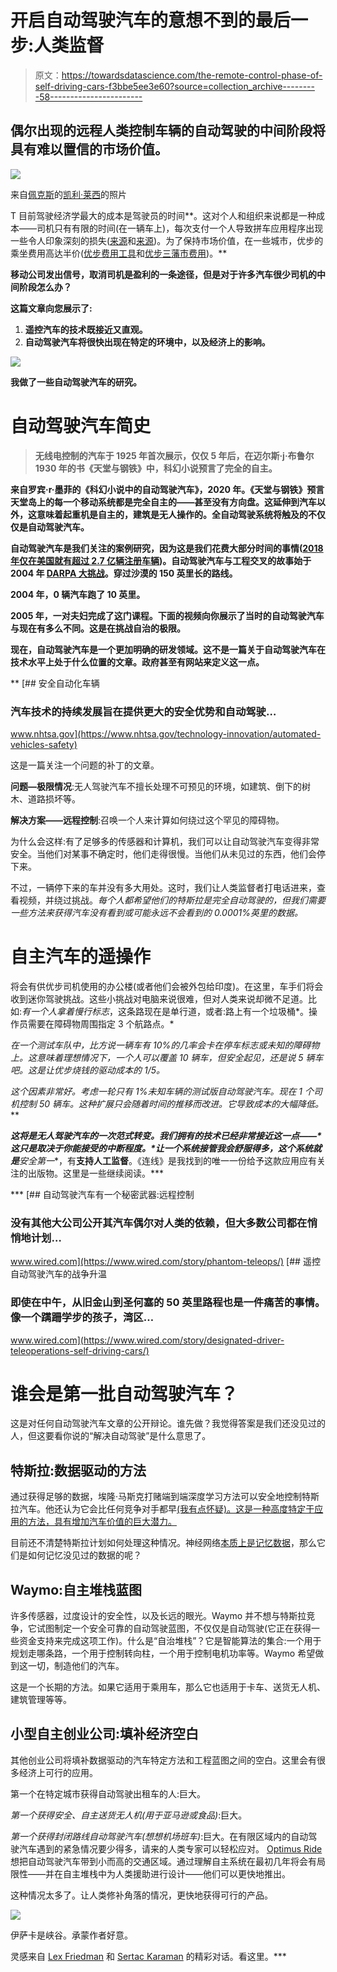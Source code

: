 # 开启自动驾驶汽车的意想不到的最后一步:人类监督

> 原文：<https://towardsdatascience.com/the-remote-control-phase-of-self-driving-cars-f3bbe5ee3e60?source=collection_archive---------58----------------------->

## 偶尔出现的远程人类控制车辆的自动驾驶的中间阶段将具有难以置信的市场价值。

![](img/ecdba44777547ef40021007d3fdcec21.png)

来自[佩克斯](https://www.pexels.com/photo/aerial-view-of-parking-lot-2402235/?utm_content=attributionCopyText&utm_medium=referral&utm_source=pexels)的[凯利·莱西](https://www.pexels.com/@kelly-lacy-1179532?utm_content=attributionCopyText&utm_medium=referral&utm_source=pexels)的照片

T 目前驾驶经济学最大的成本是驾驶员的时间**。这对个人和组织来说都是一种成本——司机只有有限的时间(在一辆车上)，每次支付一个人导致拼车应用程序出现一些令人印象深刻的损失([来源](https://www.reuters.com/article/us-uber-profitability/true-price-of-an-uber-ride-in-question-as-investors-assess-firms-value-idUSKCN1B3103)和[来源](https://www.reuters.com/article/us-uber-profitability/true-price-of-an-uber-ride-in-question-as-investors-assess-firms-value-idUSKCN1B3103))。为了保持市场价值，在一些城市，优步的乘坐费用高达半价([优步费用工具](https://www.ridester.com/uber-rates-cost/)和[优步三藩市费用](https://www.sfchronicle.com/business/networth/article/For-a-driver-s-pay-what-s-fair-in-an-Uber-13830931.php))。**

**移动公司发出信号，取消司机是盈利的一条途径，但是对于许多汽车很少司机的中间阶段怎么办？**

**这篇文章向您展示了:**

1.  **遥控汽车的技术既接近又直观。**
2.  **自动驾驶汽车将很快出现在特定的环境中，以及经济上的影响。**

**![](img/693b7fcdb9353e9c2c119a3aaf8903d6.png)**

**我做了一些自动驾驶汽车的研究。**

# **自动驾驶汽车简史**

> **无线电控制的汽车于 1925 年首次展示，仅仅 5 年后，在迈尔斯·j·布鲁尔 1930 年的书《天堂与钢铁》中，科幻小说预言了完全的自主。**

**来自罗宾·r·墨菲的《科幻小说中的自动驾驶汽车》，2020 年。《天堂与钢铁》预言天堂岛上的每一个移动系统都是完全自主的——甚至没有方向盘。这延伸到汽车以外，这意味着起重机是自主的，建筑是无人操作的。全自动驾驶系统将触及的不仅仅是自动驾驶汽车。**

**自动驾驶汽车是我们关注的案例研究，因为这是我们花费大部分时间的事情([2018 年仅在美国就有超过 2.7 亿辆注册车辆](https://en.wikipedia.org/wiki/Passenger_vehicles_in_the_United_States#Total_number_of_vehicles))。自动驾驶汽车与工程交叉的故事始于 2004 年 [DARPA 大挑战](https://en.wikipedia.org/wiki/DARPA_Grand_Challenge_(2004))。穿过沙漠的 150 英里长的路线。**

**2004 年，0 辆汽车跑了 10 英里。**

**2005 年，一对夫妇完成了这门课程。下面的视频向你展示了当时的自动驾驶汽车与现在有多么不同。**这是在挑战自治的极限。****

**现在，自动驾驶汽车是一个更加明确的研发领域。这不是一篇关于自动驾驶汽车在技术水平上处于什么位置的文章。政府甚至有网站来定义这一点。**

**[](https://www.nhtsa.gov/technology-innovation/automated-vehicles-safety) [## 安全自动化车辆

### 汽车技术的持续发展旨在提供更大的安全优势和自动驾驶…

www.nhtsa.gov](https://www.nhtsa.gov/technology-innovation/automated-vehicles-safety) 

这是一篇关注一个问题的补丁的文章。

**问题—极限情况**:无人驾驶汽车不擅长处理不可预见的环境，如建筑、倒下的树木、道路损坏等。

**解决方案——远程控制**:召唤一个人来计算如何绕过这个罕见的障碍物。

为什么会这样:有了足够多的传感器和计算机，我们可以让自动驾驶汽车变得非常安全。当他们对某事不确定时，他们走得很慢。当他们从未见过的东西，他们会停下来。

不过，一辆停下来的车并没有多大用处。这时，我们让人类监督者打电话进来，查看视频，并绕过挑战。*每个人都希望他们的特斯拉是完全自动驾驶的，但我们需要一些方法来获得汽车没有看到或可能永远不会看到的 0.0001%英里的数据。*

# 自主汽车的遥操作

将会有供优步司机使用的办公楼(或者他们会被外包给印度)。在这里，车手们将会收到迷你驾驶挑战。这些小挑战对电脑来说很难，但对人类来说却微不足道。比如:*有一个人拿着慢行标志*，这条路现在是单行道，或者:路上有一个垃圾桶*。操作员需要在障碍物周围指定 3 个航路点。*

*在一个测试车队中，比方说一辆车有 10%的几率会卡在停车标志或未知的障碍物上。这意味着理想情况下，一个人可以覆盖 10 辆车，但安全起见，还是说 5 辆车吧。这是让优步烧钱的驱动成本的 1/5。*

*这个因素非常好。考虑一轮只有 1%未知车辆的测试版自动驾驶汽车。现在 1 个司机控制 50 辆车。这种扩展只会随着时间的推移而改进。它导致成本的大幅降低。*** 

*****这将是无人驾驶汽车的一次范式转变**。我们拥有的技术已经非常接近这一点——*这只是取决于你能接受的中断程度。*让一个系统接管我会舒服得多，这个系统就是**安全第一**，有**支持人工监督**。《连线》是我找到的唯一一份给予这款应用应有关注的出版物。这里是一些继续阅读。***

***[](https://www.wired.com/story/phantom-teleops/) [## 自动驾驶汽车有一个秘密武器:远程控制

### 没有其他大公司公开其汽车偶尔对人类的依赖，但大多数公司都在悄悄地计划…

www.wired.com](https://www.wired.com/story/phantom-teleops/) [](https://www.wired.com/story/designated-driver-teleoperations-self-driving-cars/) [## 遥控自动驾驶汽车的战争升温

### 即使在中午，从旧金山到圣何塞的 50 英里路程也是一件痛苦的事情。像一个蹒跚学步的孩子，湾区…

www.wired.com](https://www.wired.com/story/designated-driver-teleoperations-self-driving-cars/) 

# 谁会是第一批自动驾驶汽车？

这是对任何自动驾驶汽车文章的公开辩论。谁先做？我觉得答案是我们还没见过的人，但这要看你说的“解决自动驾驶”是什么意思了。

## 特斯拉:数据驱动的方法

通过获得足够的数据，埃隆·马斯克打赌端到端深度学习方法可以安全地控制特斯拉汽车。他还认为它会比任何竞争对手都早[(我有点怀疑)。这是一种高度特定于应用的方法，具有增加汽车价值的巨大潜力。](https://electrek.co/2019/10/24/tesla-full-self-driving-timeline/)

目前还不清楚特斯拉计划如何处理这种情况。神经网络[本质上是记忆数据](https://bair.berkeley.edu/blog/2019/08/13/memorization/)，那么它们是如何记忆没见过的数据的呢？

## Waymo:自主堆栈蓝图

许多传感器，过度设计的安全性，以及长远的眼光。Waymo 并不想与特斯拉竞争，它试图制定一个安全可靠的自动驾驶蓝图，不仅仅是自动驾驶(它正在获得一些资金支持来完成这项工作)。什么是“自治堆栈”？它是智能算法的集合:一个用于规划走哪条路，一个用于控制转向柱，一个用于控制电机功率等。Waymo 希望做到这一切，制造他们的汽车。

这是一个长期的方法。如果它适用于乘用车，那么它也适用于卡车、送货无人机、建筑管理等等。

## 小型自主创业公司:填补经济空白

其他创业公司将填补数据驱动的汽车特定方法和工程蓝图之间的空白。这里会有很多经济上可行的应用。

第一个在特定城市获得自动驾驶出租车的人:巨大。

*第一个获得安全、自主送货无人机(用于亚马逊或食品)*:巨大。

*第一个获得封闭路线自动驾驶汽车(想想机场班车)*:巨大。在有限区域内的自动驾驶汽车遇到的紧急情况要少得多，请来的人类专家可以轻松应对。 [Optimus Ride](https://www.optimusride.com/) 想把自动驾驶汽车带到小而高的交通区域。通过理解自主系统在最初几年将会有局限性——并在自主堆栈中为人类援助进行设计——他们可以更快地推出。

这种情况太多了。让人类修补角落的情况，更快地获得可行的产品。

![](img/0f31505e6a0378f81b65d26b12a89d31.png)

伊萨卡是峡谷。承蒙作者好意。

灵感来自 [Lex Friedman](https://lexfridman.com/) 和 [Sertac Karaman](http://www.mit.edu/~sertac/) 的精彩对话。看这里。***
